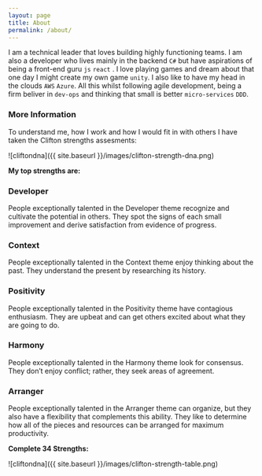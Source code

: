 ```yaml
---
layout: page
title: About
permalink: /about/
---
```


I am a technical leader that loves building highly functioning teams. I am also a developer who lives mainly in the backend `C#` but have aspirations of being a front-end guru `js` `react` . I love playing games and dream about that one day I might create my own game `unity`.  I also like to have my head in the clouds `AWS` `Azure`. All this whilst following agile development, being a firm beliver in `dev-ops` and thinking that small is better `micro-services` `DDD`.

### More Information

To understand me, how I work and how I would fit in with others I have taken the Clifton strengths assesments:

![cliftondna]({{ site.baseurl }}/images/clifton-strength-dna.png)

**My top strengths are:**

### Developer
<p class="realtionship">People exceptionally talented in the Developer theme recognize and cultivate the potential in others. They spot the signs of each small improvement and derive satisfaction from evidence of progress.</p>

### Context
<p class="strategy">People exceptionally talented in the Context theme enjoy thinking about the past. They understand the present by researching its history.</p>

### Positivity
<p class="realtionship">People exceptionally talented in the Positivity theme have contagious enthusiasm. They are upbeat and can get others excited about what they are going to do.</p>

### Harmony
<p class="realtionship">People exceptionally talented in the Harmony theme look for consensus. They don’t enjoy conflict; rather, they seek areas of agreement.</p>

### Arranger
<p class="executing">People exceptionally talented in the Arranger theme can organize, but they also have a flexibility that complements this ability. They like to determine how all of the pieces and resources can be arranged for maximum productivity.</p>

**Complete 34 Strengths:**

![cliftondna]({{ site.baseurl }}/images/clifton-strength-table.png)